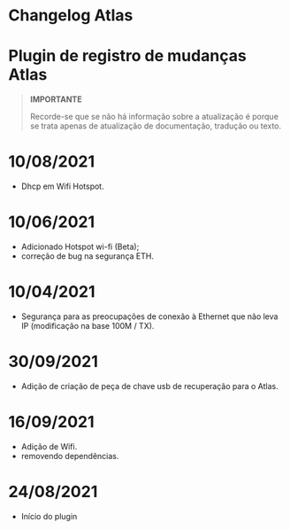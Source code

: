 # Changelog Atlas

# Plugin de registro de mudanças Atlas

>**IMPORTANTE**
>
>Recorde-se que se não há informação sobre a atualização é porque se trata apenas de atualização de documentação, tradução ou texto.
# 10/08/2021

- Dhcp em Wifi Hotspot.

# 10/06/2021

- Adicionado Hotspot wi-fi (Beta);
- correção de bug na segurança ETH.

# 10/04/2021

- Segurança para as preocupações de conexão à Ethernet que não leva IP (modificação na base 100M / TX).

# 30/09/2021

- Adição de criação de peça de chave usb de recuperação para o Atlas.

# 16/09/2021

- Adição de Wifi.
- removendo dependências.

# 24/08/2021

- Início do plugin
